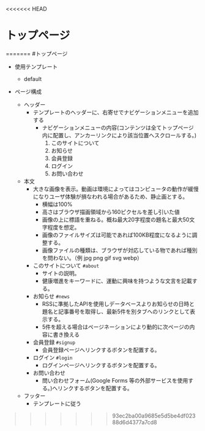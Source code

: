 <<<<<<< HEAD
# トップページ
=======
#トップページ
- 使用テンプレート
    - default

- ページ構成
    - ヘッダー
        - テンプレートのヘッダーに、右寄せでナビゲーションメニューを追加する
            - ナビゲーションメニューの内容(コンテンツは全てトップページ内に配置し、アンカーリンクにより該当位置へスクロールする。)
                1. このサイトについて
                2. お知らせ
                3. 会員登録
                4. ログイン
                5. お問い合わせ
    - 本文
        - 大きな画像を表示。動画は環境によってはコンピュータの動作が緩慢になりユーザ体験が損なわれる場合があるため、静止画とする。
            - 横幅は100%
            - 高さはブラウザ描画領域から160ピクセルを差し引いた値
            - 画像の上に標語を重ねる。概ね最大20字程度の題名と最大50文字程度を想定。
            - 画像のファイルサイズは可能であれば100KB程度になるように調整する。
            - 画像ファイルの種類は、ブラウザが対応している物であれば種別を問わない。（例 jpg png gif svg webp）
        - このサイトについて `#about`
            - サイトの説明。
            - 健康増進をキーワードに、運動に興味を持つような文言を記載する。
        - お知らせ `#news`
            - RSSに準拠したAPIを使用しデータベースよりお知らせの日時と題名と記事番号を取得し、最新5件を別タブへのリンクとして表示する。
            - 5件を超える場合はページネーションにより動的に次ページの内容に書き換える
        - 会員登録 `#signup`
            - 会員登録ページへリンクするボタンを配置する。
        - ログイン `#login`
            - ログインページへリンクするボタンを配置する。
        - お問い合わせ
            - 問い合わせフォーム(Google Forms 等の外部サービスを使用する。)へリンクするボタンを配置する。
    - フッター
        - テンプレートに従う
>>>>>>> 93ec2ba00a9685e5d5be4df02388d6d4377a7cd8
